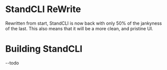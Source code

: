 # StandCLI ReWrite
Rewritten from start, StandCLI is now back with only 50% of the jankyness of the last.
This also means that it will be a more clean, and pristine UI.
# Building StandCLI
--todo
